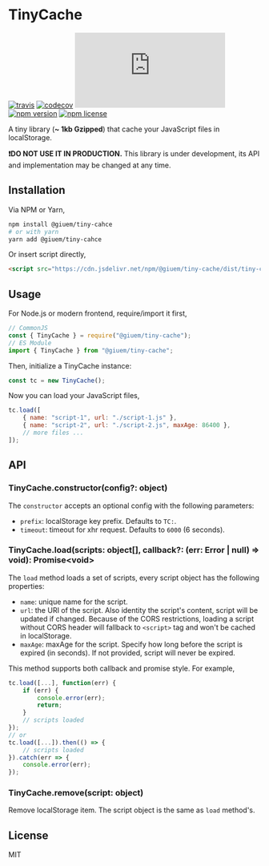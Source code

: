 # TinyCache

[![travis](https://img.shields.io/travis/com/giuem/tiny-cache.svg?style=flat-square)](https://travis-ci.com/giuem/tiny-cache)
[![codecov](https://img.shields.io/codecov/c/github/giuem/tiny-cache.svg?style=flat-square)](https://codecov.io/gh/giuem/tiny-cache)
[![size](https://img.badgesize.io/https://cdn.jsdelivr.net/npm/@giuem/tiny-cache@latest/dist/tiny-cache.min.js?compression=gzip&style=flat-square)](https://cdn.jsdelivr.net/npm/@giuem/tiny-cache@latest/dist/tiny-cache.min.js)
[![npm version](https://img.shields.io/npm/v/@giuem/tiny-cache.svg?style=flat-square)](https://www.npmjs.com/package/@giuem/tiny-cache)
[![npm license](https://img.shields.io/npm/l/@giuem/tiny-cache.svg?style=flat-square)](https://github.com/giuem/tiny-cache/blob/master/LICENSE)

A tiny library (**\~ 1kb Gzipped**) that cache your JavaScript files in localStorage.

**:heavy_exclamation_mark:DO NOT USE IT IN PRODUCTION.** This library is under development, its API and implementation may be changed at any time.

## Installation

Via NPM or Yarn,

``` bash
npm install @giuem/tiny-cahce
# or with yarn
yarn add @giuem/tiny-cahce
```

Or insert script directly,

``` html
<script src="https://cdn.jsdelivr.net/npm/@giuem/tiny-cache/dist/tiny-cache.min.js"></script>
```

## Usage

For Node.js or modern frontend, require/import it first,

```javascript
// CommonJS
const { TinyCache } = require("@giuem/tiny-cache");
// ES Module
import { TinyCache } from "@giuem/tiny-cache";
```

Then, initialize a TinyCache instance:

```javascript
const tc = new TinyCache();
```

Now you can load your JavaScript files,

```javascript
tc.load([
    { name: "script-1", url: "./script-1.js" },
    { name: "script-2", url: "./script-2.js", maxAge: 86400 },
    // more files ...
]);
```

## API

### TinyCache.constructor(config?: object)

The `constructor` accepts an optional config with the following parameters:

* `prefix`: localStorage key prefix. Defaults to `TC:`.
* `timeout`: timeout for xhr request. Defaults to `6000` (6 seconds).

### TinyCache.load(scripts: object[], callback?: (err: Error | null) => void): Promise\<void\>

The `load` method loads a set of scripts, every script object has the following properties:

* `name`: unique name for the script.
* `url`: the URI of the script. Also identity the script's content, script will be updated if changed. Because of the CORS restrictions, loading a script without CORS header will fallback to `<script>` tag and won't be cached in localStorage.
* `maxAge`: maxAge for the script. Specify how long before the script is expired (in seconds). If not provided, script will never be expired.

This method supports both callback and promise style. For example,

```javascript
tc.load([...], function(err) {
    if (err) {
        console.error(err);
        return;
    }
    // scripts loaded
});
// or
tc.load([...]).then(() => {
    // scripts loaded
}).catch(err => {
    console.error(err);
});
```

### TinyCache.remove(script: object)

Remove localStorage item. The script object is the same as `load` method's.

## License

MIT
